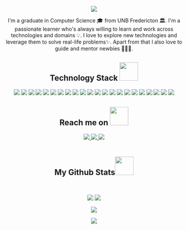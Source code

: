 <p align="center">
  <img src= https://media4.giphy.com/media/SWoSkN6DxTszqIKEqv/giphy.gif?cid=ecf05e47bsnz6sshot00qgpi8c7d1gleu95x2dsfn49mn516&rid=giphy.gif&ct=g/>
</p align="center">
  
<p align="center">
  
</p>

<p align="center">
  I'm a graduate in Computer Science 🎓 from UNB Fredericton 🏛. I'm a passionate learner who's always willing  to learn and work across technologies and domains 💡. I love to explore new technologies and leverage them to solve real-life problems✨. Apart from that I also love to guide and mentor newbies 👨🏻‍💻.
</p>  

<h2 align="center">Technology Stack <img src="https://github.com/ritik307/ritik307/blob/main/images/laptop.gif" width="50"></h2>

<p align="center">
  <img src="https://img.shields.io/badge/Python-14354C?style=for-the-badge&logo=python&logoColor=white"/>
  <img src="https://img.shields.io/badge/C-00599C?style=flat-square&logo=c&logoColor=white"/>
  <img src="https://img.shields.io/badge/-C++-00599C?style=flat-square&logo=c"/>
  <img src="https://img.shields.io/badge/C%23-239120?style=for-the-badge&logo=c-sharp&logoColor=white"/>
  <img src="https://img.shields.io/badge/-java-E34A86?style=flat-square&logo=java"/>
  
  <img src="https://img.shields.io/badge/-HTML5-E34F26?style=flat-square&logo=html5&logoColor=white"/>
  <img src="https://img.shields.io/badge/-CSS3-1572B6?style=flat-square&logo=css3"/>
  <img src="https://img.shields.io/badge/-JavaScript-black?style=flat-square&logo=javascript"/>
  <img src="https://img.shields.io/badge/-Nodejs-black?style=flat-square&logo=Node.js"/>
  <img src="https://img.shields.io/badge/-BASIC-black?style=flat-square&logo=BASIC"/>
  
  <img src="https://img.shields.io/badge/-Xamarin-black?style=flat-square&logo=Xamarin"/>
  
<img src="https://img.shields.io/badge/-Bootstrap-563D7C?style=flat-square&logo=bootstrap"/>

<img src="https://img.shields.io/badge/-React-black?style=flat-square&logo=react"/>
<img src="https://img.shields.io/badge/-MongoDB-black?style=flat-square&logo=mongodb"/>
<img src="https://img.shields.io/badge/-MySQL-black?style=flat-square&logo=mysql"/>
<img src="https://img.shields.io/badge/-Git-black?style=flat-square&logo=git"/>
<img src="https://img.shields.io/badge/-GitHub-black?style=flat-square&logo=github"/>
<img src="https://img.shields.io/badge/.NET-5C2D91?style=for-the-badge&logo=.net&logoColor=white"/>
<img src="https://img.shields.io/badge/PHP-777BB4?style=for-the-badge&logo=php&logoColor=whit"/>
<img src="https://img.shields.io/badge/Ruby-CC342D?style=for-the-badge&logo=ruby&logoColor=white"/>
<img src="https://img.shields.io/badge/Vue.js-35495E?style=for-the-badge&logo=vue.js&logoColor=4FC08D"/>
<img src=" https://img.shields.io/badge/jQuery-0769AD?style=for-the-badge&logo=jquery&logoColor=white"/>
</p>




<h2 align="center">Reach me on <img src="https://media0.giphy.com/media/jqNPzdTTxQfOgOqpO4/source.gif" width="50"></h2>

<p align="center">
  <!-- <img src="https://img.shields.io/badge/-ritik-purple?style=flat-square&logo=instagram&logoColor=white&link=https://www.instagram.com/pinkdogg307/"/> -->
  <a href="mailto: amarcisz97@gmail.com">
   <img src="https://img.shields.io/badge/-amarcisz-c14438?style=flat-square&logo=Gmail&logoColor=white&link=mailto:amarcisz97@gmail.com"/>
  </a>
  <a href="https://www.linkedin.com/in/adam-marciszewski-a44561130">
   <img src="https://img.shields.io/badge/-Adam Marciszewski-blue?style=flat-square&logo=Linkedin&logoColor=white&link=https://www.linkedin.com/in/adam-marciszewski-a44561130/"/>
  </a>
    <a href="https://www.instagram.com/the.lazy.lifter/">
    <img src="https://img.shields.io/badge/-Adam%20Marciszewski-blueviolet?style=flat-  square&logo=instagram&logoColor=white&link=https://www.instagram.com/the.lazy.lifter/"/>
  </a>
</p>
<p align="center">
  <img src="https://komarev.com/ghpvc/?username=amarcisz&style=flat-square&color=blue" alt=""/>
</p>

<h2 align="center">
  My Github Stats<img src="https://media.giphy.com/media/VgCDAzcKvsR6OM0uWg/giphy.gif" width="50">
</h2>

<br>

<p align = "center">
  <img  src = "https://github-readme-stats.vercel.app/api?username=amarcisz&show_icons=true&theme=radical&line_height=27">
  <img src = "https://github-readme-stats.vercel.app/api/top-langs/?username=amarcisz&hide=html,css,java,shaderlab,kotlin,hlsl&theme=radical">
</p>

<p align = "center">
 <img  src="https://github-readme-streak-stats.herokuapp.com/?user=amarcisz&show_icons=true&locale=en&layout=compact&theme=radical&line_height=0" />
</p> 

<p align = "center">
 <img src="https://activity-graph.herokuapp.com/graph?username=amarcisz&theme=redical">
</p> 
